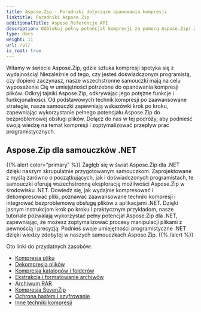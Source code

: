 ```yaml
---
title: Aspose.Zip - Poradniki dotyczące opanowania kompresji
linktitle: Poradniki Aspose.Zip
additionalTitle: Aspose Referencje API
description: Odblokuj pełny potencjał kompresji za pomocą Aspose.Zip! Zapoznaj się z naszymi obszernymi samouczkami, aby uzyskać wiedzę ekspercką i wydajną obsługę plików.
type: docs
weight: 11
url: /pl/
is_root: true
---
```


Witamy w świecie Aspose.Zip, gdzie sztuka kompresji spotyka się z wydajnością! Niezależnie od tego, czy jesteś doświadczonym programistą, czy dopiero zaczynasz, nasze wszechstronne samouczki mają na celu wyposażenie Cię w umiejętności potrzebne do opanowania kompresji plików. Odkryj tajniki Aspose.Zip, odkrywając jego potężne funkcje i funkcjonalności. Od podstawowych technik kompresji po zaawansowane strategie, nasze samouczki zapewniają wskazówki krok po kroku, zapewniając wykorzystanie pełnego potencjału Aspose.Zip do bezproblemowej obsługi plików. Dołącz do nas w tej podróży, aby podnieść swoją wiedzę na temat kompresji i zoptymalizować przepływ prac programistycznych.


## Aspose.Zip dla samouczków .NET
{{% alert color="primary" %}}
Zagłęb się w świat Aspose.Zip dla .NET dzięki naszym skrupulatnie przygotowanym samouczkom. Zaprojektowane z myślą zarówno o początkujących, jak i doświadczonych programistach, te samouczki oferują wszechstronną eksplorację możliwości Aspose.Zip w środowisku .NET. Dowiedz się, jak wydajnie kompresować i dekompresować pliki, poznawać zaawansowane techniki kompresji i integrować bezproblemową obsługę plików z aplikacjami .NET. Dzięki jasnym instrukcjom krok po kroku i praktycznym przykładom, nasze tutoriale pozwalają wykorzystać pełny potencjał Aspose.Zip dla .NET, zapewniając, że możesz zoptymalizować procesy manipulacji plikami z pewnością i precyzją. Podnieś swoje umiejętności programistyczne .NET dzięki wiedzy zdobytej w naszych samouczkach Aspose.Zip.
{{% /alert %}}

Oto linki do przydatnych zasobów:
 
- [Kompresja pliku](./net/file-compression/)
- [Dekompresja plików](./net/file-decompression/)
- [Kompresja katalogów i folderów](./net/directory-and-folder-compression/)
- [Ekstrakcja i formatowanie archiwów](./net/archive-extraction-and-formats/)
- [Archiwum RAR](./net/rar-archive/)
- [Kompresja SevenZip](./net/sevenzip-compression/)
- [Ochrona hasłem i szyfrowanie](./net/password-protection-and-encryption/)
- [Inne techniki kompresji](./net/other-compression-techniques/)

